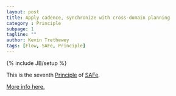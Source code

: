```yaml
---
layout: post
title: Apply cadence, synchronize with cross-domain planning
category : Principle
subpage: 1
tagline: ""
author: Kevin Trethewey
tags: [Flow, SAFe, Principle]
---
```

{% include JB/setup %}

This is the seventh [Principle](/principles.html) of [SAFe](/archetype/SAFe).

[More info here.](http://scaledagileframework.com/apply-cadence-synchronize-with-cross-domain-planning/)


